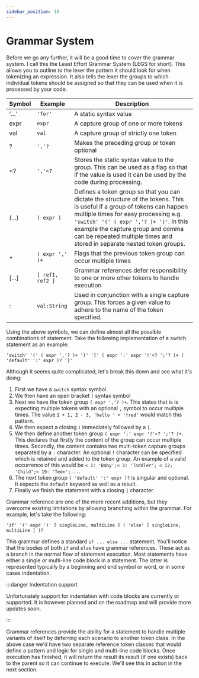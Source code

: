 ```yaml
---
sidebar_position: 10
---
```

# Grammar System
Before we go any further, it will be a good time to cover the grammar system. I call this the Least Effort Grammar
System (LEGS for short). This allows you to outline to the lexer the pattern it should look for when tokenizing an
expression. It also tells the lexer the groups to which individual tokens should be assigned so that they can be used
when it is processed by your code.

| Symbol | Example                | Description                                                                                                                                                                                                                                                                                                                   |
|--------|------------------------|-------------------------------------------------------------------------------------------------------------------------------------------------------------------------------------------------------------------------------------------------------------------------------------------------------------------------------|
| '...'  | ``'for'``              | A static syntax value                                                                                                                                                                                                                                                                                                         |
| expr   | ``expr``               | A capture group of one or more tokens                                                                                                                                                                                                                                                                                         |
| val    | ``val``                | A capture group of strictly one token                                                                                                                                                                                                                                                                                         |
| ?      | ``','?``               | Makes the preceding group or token optional                                                                                                                                                                                                                                                                                   |
| <?     | ``','<?``              | Stores the static syntax value to the group. This can be used as a flag so that if the value is used it can be used by the code during processing.                                                                                                                                                                            |
| (...)  | ``( expr )``           | Defines a token group so that you can dictate the structure of the tokens. This is useful if a group of tokens can happen multiple times for easy processing e.g. ``'switch' '(' ( expr ','? )+ ')'``. In this example the capture group and comma can be repeated multiple times and stored in separate nested token groups. |
| +      | ``( expr ',' )+``      | Flags that the previous token group can occur multiple times                                                                                                                                                                                                                                                                  |
| [...]  | ``[ ref1, ref2 ]``   | Grammar references defer responsibility to one or more other tokens to handle execution                                                                                                                                                                                                                      |
| :      | ``val:String``         | Used in conjunction with a single capture group. This forces a given value to adhere to the name of the token specified.                                                                                                                                                                                                      |

Using the above symbols, we can define almost all the possible combinations of statement. Take the following implementation
of a switch statement as an example:
```
'switch' '(' ( expr ','? )+ ')' '[' ( expr ':' expr '!'<? ';'? )+ ( 'default' ':' expr )? ']'
```
Although it seems quite complicated, let's break this down and see what it's doing:
1. First we have a ``switch`` syntax symbol
2. We then have an open bracket ``(`` syntax symbol
3. Next we have the token group ``( expr ','? )+``. This states that is is expecting multiple tokens with an optional ``,`` symbol to occur multiple times. The value ``1 + 1, 2 - 3, 'hello ' + 'fred'`` would match this pattern.
4. We then expect a closing ``)`` immediately followed by a ``[``.
5. We then define another token group ``( expr ':' expr '!'<? ';'? )+``. This declares that firstly the content of the group can occur multiple times. Secondly, the content contains two multi-token capture groups separated by a ``:`` character. An optional ``!`` character can be specified which is retained and added to the token group. An example of a valid occurrence of this would be ``< 1: 'Baby';< 3: 'Toddler'; < 12; 'Child';< 19: 'Teen';...``.
6. The next token group ``( 'default' ':' expr )?`` is singular and optional. It expects the ``default`` keyword as well as a result.
7. Finally we finish the statement with a closing ``]`` character.

Grammar reference are one of the more recent additions, but they overcome existing limitations by allowing branching
within the grammar. For example, let's take the following:
```
'if' '(' expr ')' [ singleLine, multiLine ] ( 'else' [ singleLine, multiLine ] )?
```
This grammar defines a standard ``if ... else ...`` statement. You'll notice that the bodies of both ``if`` and
``else`` have grammar references. These act as a branch in the normal flow of statement execution. Most statements
have either a single or multi-line code block in a statement. The latter is represented typically by a beginning and end
symbol or word, or in some cases indentation.

:::danger Indentation support

Unfortunately support for indentation with code blocks are currently ot supported. It is however planned and on the roadmap
and will provide more updates soon.

:::

Grammar references provide the ability for a statement to handle multiple
variants of itself by deferring each scenario to another token class. In the above case we'd have two separate reference
token classes that would define a pattern and logic for single and multi-line code blocks. Once execution has finished,
it will return the result its result (if one exists) back to the parent so it can continue to execute. We'll see this
in action in the next section.
